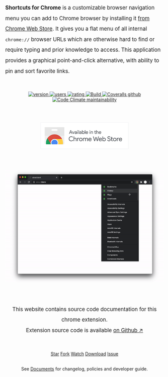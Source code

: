 <p style="font-size: 120%; line-height: 2; margin-top:3rem; margin-bottom: 3rem;">
<strong>Shortcuts for Chrome</strong> is a customizable browser navigation menu you can add to Chrome browser
by installing it <a rel="nofollow noreferrer" href="https://chrome.google.com/webstore/detail/jnmekaomnicdcpgdndekkmojfomifjal" target="_blank">from Chrome Web Store</a>.
It gives you a flat menu of all internal <code>chrome://</code> browser URLs which are otherwise hard to find
or require typing and prior knowledge to access. This application provides a graphical point-and-click alternative,
with ability to pin and sort favorite links. 
</p>

<p align="center">
<a href="https://chrome.google.com/webstore/detail/jnmekaomnicdcpgdndekkmojfomifjal">
<img src="https://img.shields.io/chrome-web-store/v/jnmekaomnicdcpgdndekkmojfomifjal?label=latest%20release&color=2196F3&style=flat" alt="version"/>
</a> 
<a href="https://chrome.google.com/webstore/detail/jnmekaomnicdcpgdndekkmojfomifjal">
<img src="https://img.shields.io/chrome-web-store/users/jnmekaomnicdcpgdndekkmojfomifjal?style=flat" alt="users">
</a> 
<a href="https://chrome.google.com/webstore/detail/jnmekaomnicdcpgdndekkmojfomifjal">
<img src="https://img.shields.io/chrome-web-store/stars/jnmekaomnicdcpgdndekkmojfomifjal?style=flat" alt="rating" />
</a>
<a href="https://github.com/MobileFirstLLC/shortcuts-for-chrome/actions/workflows/build.yml">
<img alt="Build" src="https://github.com/MobileFirstLLC/shortcuts-for-chrome/actions/workflows/build.yml/badge.svg">
</a>
<a href="https://coveralls.io/github/MobileFirstLLC/shortcuts-for-chrome">
<img alt="Coveralls github" src="https://img.shields.io/coveralls/github/MobileFirstLLC/shortcuts-for-chrome?style=flat">
</a>
<a href="https://codeclimate.com/github/MobileFirstLLC/shortcuts-for-chrome/maintainability">
<img alt="Code Climate maintainability" src="https://img.shields.io/codeclimate/maintainability/MobileFirstLLC/shortcuts-for-chrome?style=flat">
</a>
</p>

<a style="margin:4rem auto; display:table;" href="https://chrome.google.com/webstore/detail/jnmekaomnicdcpgdndekkmojfomifjal">
<img 
  alt="install at chrome web store" 
  style="max-width: 100%; width: 280px;"
   src="https://raw.githubusercontent.com/MobileFirstLLC/shortcuts-for-chrome/main/assets/badge.png"/>
</a>

<p align="center">
<img src="https://raw.githubusercontent.com/MobileFirstLLC/shortcuts-for-chrome/main/assets/preview.gif" alt="preview" />
</p>

<br/><br/>

<div style="text-align:center">
<p style="font-size: 120%; line-height: 2; margin-bottom: 3rem;">
This website contains source code documentation for this chrome extension. 
<br/>
Extension source code is available <a href='https://github.com/MobileFirstLLC/shortcuts-for-chrome'>on Github ↗</a>
</p>

<a class="github-button" href="https://github.com/MobileFirstLLC/shortcuts-for-chrome" data-color-scheme="dark" data-icon="octicon-star" data-size="large" aria-label="Star MobileFirstLLC/shortcuts-for-chrome on GitHub">Star</a>
<a class="github-button" href="https://github.com/MobileFirstLLC/shortcuts-for-chrome/fork" data-color-scheme="dark" data-icon="octicon-repo-forked" data-size="large" aria-label="Fork MobileFirstLLC/shortcuts-for-chrome on GitHub">Fork</a>
<a class="github-button" href="https://github.com/MobileFirstLLC/shortcuts-for-chrome/subscription" data-color-scheme="dark" data-icon="octicon-eye" data-size="large" aria-label="Watch MobileFirstLLC/shortcuts-for-chrome on GitHub">Watch</a>
<a class="github-button" href="https://github.com/MobileFirstLLC/shortcuts-for-chrome/archive/main.zip" data-color-scheme="dark" data-icon="octicon-download" data-size="large" aria-label="Download MobileFirstLLC/shortcuts-for-chrome on GitHub">Download</a>
<a class="github-button" href="https://github.com/MobileFirstLLC/shortcuts-for-chrome/issues" data-color-scheme="dark" data-icon="octicon-issue-opened" data-size="large" aria-label="Issue MobileFirstLLC/shortcuts-for-chrome on GitHub">Issue</a>

<br/>See <a href='list_tutorial.html'>Documents</a> for changelog, policies and developer guide.
</div>
